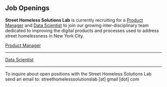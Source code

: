 ## Job Openings

**Street Homeless Solutions Lab** is currently recruiting for a [Product Manager](/job_posts/product_manager.md) and [Data Scientist](/job_posts/data_scientist.md) to join our growing inter-disciplinary team dedicated to improving the digital products and processes used to address street homelessness in New York City.

[Product Manager](/job_posts/product_manager.md)

---
[Data Scientist](/job_posts/data_scientist.md)

---

To inquire about open positions with the Street Homeless Solutions Lab send an email to: streethomelesssolutionslab [at] gmail [dot] com
